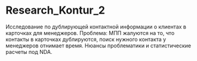 # Research_Kontur_2
Исследование по дублирующей контактной информации о клиентах в карточках для менеджеров.
Проблема: МПП жалуются на то, что контакты в карточках дублируются, поиск нужного контакта у менеджеров отнимает время.
Нюансы проблематики и статистические расчеты под NDA.
